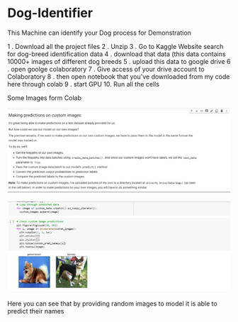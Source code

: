 # Dog-Identifier
This Machine can identify your Dog
process for Demonstration

1 . Download all the project files 
2 . Unzip 
3 . Go to Kaggle Website search for dog-breed identification data
4 . download that data (this data contains 10000+ images of different dog breeds
5 . upload this data to google drive
6 . open goolge colaboratory 
7 . Give access of your drive account to Colaboratory
8 . then open notebook that you've downloaded from my code here through colab
9 . start GPU 
10. Run all the cells




Some Images form Colab


![](9.png)

![](8.png)

Here you can see that by providing random images to model it is able to predict their names

